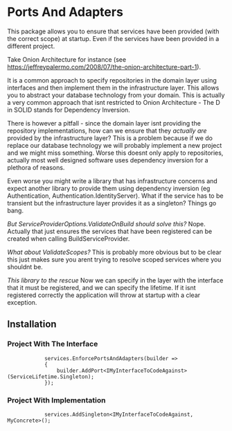 # Ports And Adapters
This package allows you to ensure that services have been provided (with the correct scope) at startup. Even if the services have been provided in a different project.

Take Onion Architecture for instance (see https://jeffreypalermo.com/2008/07/the-onion-architecture-part-1).

It is a common approach to specify repositories in the domain layer using interfaces and then implement them in the infrastructure layer. This allows you to abstract your database technology from your domain. This is actually a very common approach that isnt restricted to Onion Architecture - The D in SOLID stands for Dependency Inversion.

There is however a pitfall - since the domain layer isnt providing the repository implementations, how can we ensure that they *actually are* provided by the infrastructure layer? This is a problem because if we do replace our database technology we will probably implement a new project and we might miss something. Worse this doesnt only apply to repositories, actually most well designed software uses dependency inversion for a plethora of reasons.

Even worse you might write a library that has infrastructure concerns and expect another library to provide them using dependency inversion (eg Authentication, Authentication.IdentityServer). What if the service has to be transient but the infrastructure layer provides it as a singleton? Things go bang.

*But ServiceProviderOptions.ValidateOnBuild should solve this?*
Nope. Actually that just ensures the services that have been registered can be created when calling BuildServiceProvider.

*What about ValidateScopes?*
This is probably more obvious but to be clear this just makes sure you arent trying to resolve scoped services where you shouldnt be.

*This library to the rescue*
Now we can specify in the layer with the interface that it must be registered, and we can specify the lifetime. If it isnt registered correctly the application will throw at startup with a clear exception.

## Installation
### Project With The Interface

```
            services.EnforcePortsAndAdapters(builder =>
            {
                builder.AddPort<IMyInterfaceToCodeAgainst>(ServiceLifetime.Singleton);
            });
```

### Project With Implementation
```
            services.AddSingleton<IMyInterfaceToCodeAgainst, MyConcrete>();
```
